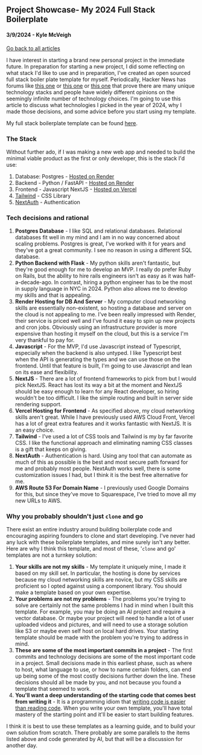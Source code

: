 ## Project Showcase-  My 2024 Full Stack Boilerplate
#### 3/9/2024 - Kyle McVeigh
[Go back to all articles](../../)

I have interest in starting a brand new personal project in the immediate future. In preparation for starting a new project, I did some reflecting on what stack I'd like to use and in preparation, I've created an open sourced full stack boiler plate template for myself. Periodically, Hacker News has forums like [this one](https://news.ycombinator.com/item?id=33046696) or [this one](https://news.ycombinator.com/item?id=38500705) or [this one](https://news.ycombinator.com/item?id=38361519) that prove there are many unique technology stacks and people have widely different opinions on the seemingly infinite number of technology choices. I'm going to use this article to discuss what technologies I picked in the year of 2024, why I made those decisions, and some advice before you start using my template. 

My full stack boilerplate template can be found [here](https://github.com/Kyle01/fullstack_boiler_2024).

### The Stack
Without further ado, if I was making a new web app and needed to build the minimal viable product as the first or only developer, this is the stack I'd use:
1. Database: Postgres - [Hosted on Render](https://docs.render.com/databases)
2. Backend - Python / FastAPI - [Hosted on Render](https://docs.render.com/web-services)
3. Frontend - Javascript NextJS - [Hosted on Vercel](https://vercel.com/docs/frameworks/nextjs)
4. [Tailwind](https://tailwindcss.com/) - CSS Library
5. [NextAuth](https://next-auth.js.org/) - Authentication 

### Tech decisions and rational
1. **Postgres Database** - I like SQL and relational databases. Relational databases fit well in my mind and I am in no way concerned about scaling problems. Postgres is great, I've worked with it for years and they've got a great community. I see no reason in using a different SQL database. 
2. **Python Backend with Flask** - My python skills aren't fantastic, but they're good enough for me to develop an MVP. I really do prefer Ruby on Rails, but the ability to hire rails engineers isn't as easy as it was half-a-decade-ago. In contrast, hiring a python engineer has to be the most in supply language in NYC in 2024. Python also allows me to develop my skills and that is appealing. 
3. **Render Hosting for DB And Server** - My computer cloud networking skills are essentially non-existent, so hosting a database and server on the cloud is not appealing to me. I've been really impressed with Render, their service is priced well and I've found it easy to spin up new projects and cron jobs. Obviously using an infrastructure provider is more expensive than hosting it myself on the cloud, but this is a service I'm very thankful to pay for. 
4. **Javascript** - For the MVP, I'd use Javascript instead of Typescript, especially when the backend is also untyped. I like Typescript best when the API is generating the types and we can use those on the frontend. Until that feature is built, I'm going to use Javascript and lean on its ease and flexibility.
5. **NextJS** - There are a lot of frontend frameworks to pick from but I would pick NextJS. React has lost its way a bit at the moment and NextJS should be easy enough to learn for any React developer, so hiring wouldn't be too difficult. I like the simple routing and built in server side rendering support.
6. **Vercel Hosting for Frontend** - As specified above, my cloud networking skills aren't great. While I have previously used AWS Cloud Front, Vercel has a lot of great extra features and it works fantastic with NextJS. It is an easy choice. 
7. **Tailwind** - I've used a lot of CSS tools and Tailwind is my by far favorite CSS. I like the functional approach and eliminating naming CSS classes is a gift that keeps on giving. 
8. **NextAuth** - Authentication is hard. Using any tool that can automate as much of this as possible is the best and most secure path forward for me and probably most people. NextAuth works well, there is some customization issues I had, but I think it is the best free alternative for me. 
9. **AWS Route 53 For Domain Name** - I previously used Google Domains for this, but since they've move to Squarespace, I've tried to move all my new URLs to AWS.

### Why you probably shouldn't just `clone` and go
There exist an entire industry around building boilerplate code and encouraging aspiring founders to clone and start developing. I've never had any luck with these boilerplate templates, and mine surely isn't any better. Here are why I think this template, and most of these, '`clone` and go' templates are not a turnkey solution: 
1. **Your skills are not my skills** - My template it uniquely mine, I made it based on my skill set. In particular, the hosting is done by services because my cloud networking skills are novice, but my CSS skills are proficient so I opted against using a component library. You should make a template based on your own expertise.
2. **Your problems are not my problems** - The problems you're trying to solve are certainly not the same problems I had in mind when I built this template. For example, you may be doing an AI project and require a vector database. Or maybe your project will need to handle a lot of user uploaded videos and pictures, and will need to use a storage solution like S3 or maybe even self host on local hard drives. Your starting template should be made with the problem you're trying to address in mind. 
3. **These are some of the most important commits in a project** - The first commits and technology decisions are some of the most important code in a project. Small decisions made in this earliest phase, such as where to host, what language to use, or how to name certain folders, can end up being some of the most costly decisions further down the line. These decisions should all be made by you, and not because you found a template that seemed to work. 
4. **You'll want a deep understanding of the starting code that comes best from writing it** - It is a programming idiom that [writing code is easier than reading code](https://jakeworth.com/its-harder-to-read-code-than-write-it/). When you write your own template, you'll have total mastery of the starting point and it'll be easier to start building features. 

I think it is best to use these templates as a learning guide, and to build your own solution from scratch. There probably are some parallels to the items listed above and code generated by AI, but that will be a discussion for another day. 
